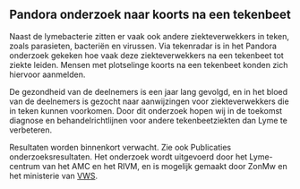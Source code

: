 ## Pandora onderzoek naar koorts na een tekenbeet
Naast de lymebacterie zitten er vaak ook andere ziekteverwekkers in teken, zoals parasieten, bacteriën en virussen. Via tekenradar is in het Pandora onderzoek gekeken hoe vaak deze ziekteverwekkers na een tekenbeet tot ziekte leiden. Mensen met plotselinge koorts na een tekenbeet konden zich hiervoor aanmelden.

De gezondheid van de deelnemers is een jaar lang gevolgd, en in het bloed van de deelnemers is gezocht naar aanwijzingen voor ziekteverwekkers die in teken kunnen voorkomen. Door dit onderzoek hopen wij in de toekomst diagnose en behandelrichtlijnen voor andere tekenbeetziekten dan Lyme te verbeteren.

Resultaten worden binnenkort verwacht. Zie ook Publicaties onderzoeksresultaten.
Het onderzoek wordt uitgevoerd door het Lyme-centrum van het AMC en het RIVM, en is mogelijk gemaakt door ZonMw en het ministerie van [VWS](https://www.rijksoverheid.nl/ministeries/ministerie-van-volksgezondheid-welzijn-en-sport).


